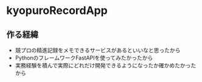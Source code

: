 # kyopuroRecordApp

## 作る経緯
- 競プロの精進記録をメモできるサービスがあるといいなと思ったから
- PythonのフレームワークFastAPIを使ってみたかったから
- 実務経験を積んで実際にどれだけ開発できるようになったか確かめたかったから
